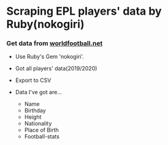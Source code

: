 # Scraping EPL players' data by Ruby(nokogiri)

### Get data from [worldfootball.net](https://www.worldfootball.net/)

* Use Ruby's Gem 'nokogiri'.
* Got all players' data(2019/2020)
* Export to CSV

* Data I've got are...
  * Name
  * Birthday
  * Height
  * Nationality
  * Place of Birth
  * Football-stats

